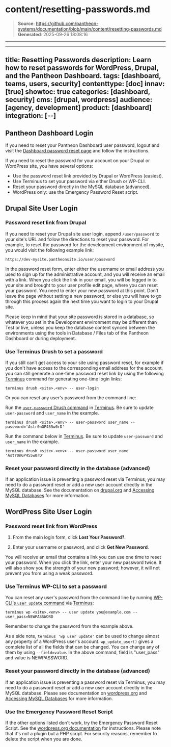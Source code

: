 # content/resetting-passwords.md

> **Source**: https://github.com/pantheon-systems/documentation/blob/main/content/resetting-passwords.md
> **Generated**: 2025-09-26 18:08:16

---

---
title: Resetting Passwords
description: Learn how to reset passwords for WordPress, Drupal, and the Pantheon Dashboard.
tags: [dashboard, teams, users, security]
contenttype: [doc]
innav: [true]
showtoc: true
categories: [dashboard, security]
cms: [drupal, wordpress]
audience: [agency, development]
product: [dashboard]
integration: [--]
---

## Pantheon Dashboard Login

If you need to reset your Pantheon Dashboard user password, logout and visit the [Dashboard password reset page](https://dashboard.pantheon.io/reset-password) and follow the instructions.

If you need to reset the password for your account on your Drupal or WordPress site, you have several options:

- Use the password reset link provided by Drupal or WordPress (easiest).
- Use Terminus to set your password via either Drush or WP-CLI.
- Reset your password directly in the MySQL database (advanced).
- WordPress only: use the Emergency Password Reset script.

## Drupal Site User Login

### Password reset link from Drupal

If you need to reset your Drupal site user login, append `/user/password` to your site's URL and follow the directions to reset your password. For example, to reset the password for the development environment of mysite, you would visit the following example link:

```none
https://dev-mysite.pantheonsite.io/user/password
```

In the password reset form, enter either the username or email address you used to sign up for the administrative account, and you will receive an email with a link. When you click the link in your email, you will be logged in to your site and brought to your user profile edit page, where you can reset your password. You need to enter your new password at this point. Don’t leave the page without setting a new password, or else you will have to go through this  process again the next time you want to login to your Drupal site.

Please keep in mind that your site password is stored in a database, so whatever you set in the Development environment may be different than Test or live, unless you keep the database content synced between the environments using the tools in Database / Files tab of the Pantheon Dashboard or during deployment.

### Use Terminus Drush to set a password

If you still can’t get access to your site using password reset, for example if you don't have access to the corresponding email address for the account, you can still generate a one-time password reset link by using the following [Terminus](/terminus) command for generating one-time login links:

```bash{promptUser: user}
terminus drush <site>.<env> -- user-login
```

Or you can reset any user's password from the command line:

<TabList>

<Tab title="Drupal 8" id="drupal8" active={true}>

Run the [`user-password` Drush command](https://drushcommands.com/drush-8x/user/user-password/) in [Terminus](/terminus). Be sure to update `user-password` and `user_name` in the example.

```bash{promptUser: user}
terminus drush <site>.<env> -- user-password user_name --password='Astr0nGP455w0rD'
```

</Tab>

<Tab title="Drupal 9 and higher" id="d9+">

Run the command below in [Terminus](/terminus). Be sure to update `user-password` and `user_name` in the example.

```bash{promptUser: user}
terminus drush <site>.<env> -- user-password user_name 'Astr0nGP455w0rD'
```

</Tab>

</TabList>


### Reset your password directly in the database (advanced)

If an application issue is preventing a password reset via Terminus, you may need to do a password reset or add a new user account directly in the MySQL database. See the documentation on [drupal.org](https://www.drupal.org/node/44164) and [Accessing MySQL Databases](/guides/mariadb-mysql/mysql-access) for more information.

## WordPress Site User Login

### Password reset link from WordPress

1. From the main login form, click **Lost Your Password?**.

1. Enter your username or password, and click **Get New Password**.

You will receive an email that contains a link you can use one time to reset your password. When you click the link, enter your new password twice. It will also show you the strength of your new password; however, it will not prevent you from using a weak password.

### Use Terminus WP-CLI to set a password

You can reset any user's password from the command line by running [WP-CLI's `user update` command](https://wp-cli.org/commands/user/update/) via [Terminus](/terminus):

```bash{promptUser: user}
terminus wp <site>.<env> -- user update you@example.com --user_pass=NEWPASSWORD
```

Remember to change the password from the example above.

As a side note, `terminus 'wp user update'` can be used to change almost any property of a WordPress user's account. `wp_update_user()` gives a complete list of all the fields that can be changed. You can change any of them by using `--field=value`. In the above command, field is "user_pass" and value is NEWPASSWORD.

### Reset your password directly in the database (advanced)

If an application issue is preventing a password reset via Terminus, you may need to do a password reset or add a new user account directly in the MySQL database. Please see documentation on [wordpress.org](https://wordpress.org/support/article/resetting-your-password/#through-mysql-command-line) and [Accessing MySQL Databases](/guides/mariadb-mysql/mysql-access) for more information.

### Use the Emergency Password Reset Script

If the other options listed don't work, try the Emergency Password Reset Script. See the [wordpress.org documentation](https://wordpress.org/support/article/resetting-your-password/#using-the-emergency-password-reset-script) for instructions.  Please note that it's not a plugin but a PHP script. For security reasons, remember to delete the script when you are done.
